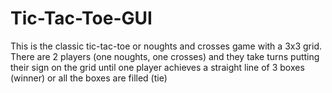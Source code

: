 # Tic-Tac-Toe-GUI
This is the classic tic-tac-toe or noughts and crosses game with a 3x3 grid.
There are 2 players (one noughts, one crosses) and they take turns putting their sign on the grid until one player achieves a straight line of 3 boxes (winner) or all the boxes are filled (tie)
